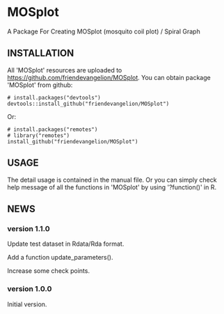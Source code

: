 # MOSplot
A Package For Creating MOSplot (mosquito coil plot) / Spiral Graph

## INSTALLATION
All 'MOSplot' resources are uploaded to https://github.com/friendevangelion/MOSplot. You can obtain package 'MOSplot' from github:

```
# install.packages("devtools")
devtools::install_github("friendevangelion/MOSplot")
```

Or:

```
# install.packages("remotes")
# library("remotes")
install_github("friendevangelion/MOSplot")
```

## USAGE
The detail usage is contained in the manual file. Or you can simply check help message of all the functions in 'MOSplot' by using '?function()' in R.

## NEWS
### version 1.1.0
Update test dataset in Rdata/Rda format.

Add a function update_parameters().

Increase some check points.

### version 1.0.0
Initial version.
